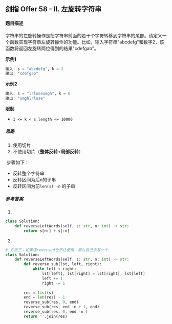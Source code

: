 ## 剑指 Offer 58 - II. 左旋转字符串

#### 题目描述

字符串的左旋转操作是把字符串前面的若干个字符转移到字符串的尾部。请定义一个函数实现字符串左旋转操作的功能。比如，输入字符串"abcdefg"和数字2，该函数将返回左旋转两位得到的结果"cdefgab"。

 **示例1**

```python
输入: s = "abcdefg", k = 2
输出: "cdefgab"
```

**示例2**

```python
输入: s = "lrloseumgh", k = 6
输出: "umghlrlose"
```

**限制**

- `1 <= k < s.length <= 10000`

##### 思路

1. 使用切片
2. 不使用切片（**整体反转+局部反转**）

​		步骤如下：

- 反转整个字符串
- 反转区间为后n的子串
- 反转区间为前`len(s) -n` 的子串	

##### 参考答案

1. 

```python
class Solution:
    def reverseLeftWords(self, s: str, n: int) -> str:
        return s[n:] + s[:n]
```

2. 

```python
# 方法三：如果连reversed也不让使用，那么自己手写一个
class Solution:
    def reverseLeftWords(self, s: str, n: int) -> str:
        def reverse_sub(lst, left, right):
            while left < right:
                lst[left], lst[right] = lst[right], lst[left]
                left += 1
                right -= 1
        
        res = list(s)
        end = len(res) - 1
        reverse_sub(res, 0, end)
        reverse_sub(res, end -n + 1, end)
        reverse_sub(res, 0, end -n )
        return ''.join(res)
```



